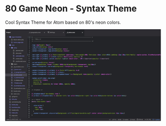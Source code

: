 # 80 Game Neon - Syntax Theme

Cool Syntax Theme for Atom based on 80's neon colors.

![A screenshot of your theme](https://raw.githubusercontent.com/afmarchetti/80-game-neon/master/screenshot.jpg)
